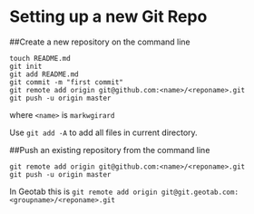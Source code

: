 Setting up a new Git Repo
========================

##Create a new repository on the command line

    touch README.md
    git init
    git add README.md
    git commit -m "first commit"
    git remote add origin git@github.com:<name>/<reponame>.git
    git push -u origin master
    
where `<name>` is `markwgirard`

Use `git add -A` to add all files in current directory.
    
##Push an existing repository from the command line

    git remote add origin git@github.com:<name>/<reponame>.git
    git push -u origin master
    
In Geotab this is
    `git remote add origin git@git.geotab.com:<groupname>/<reponame>.git`
